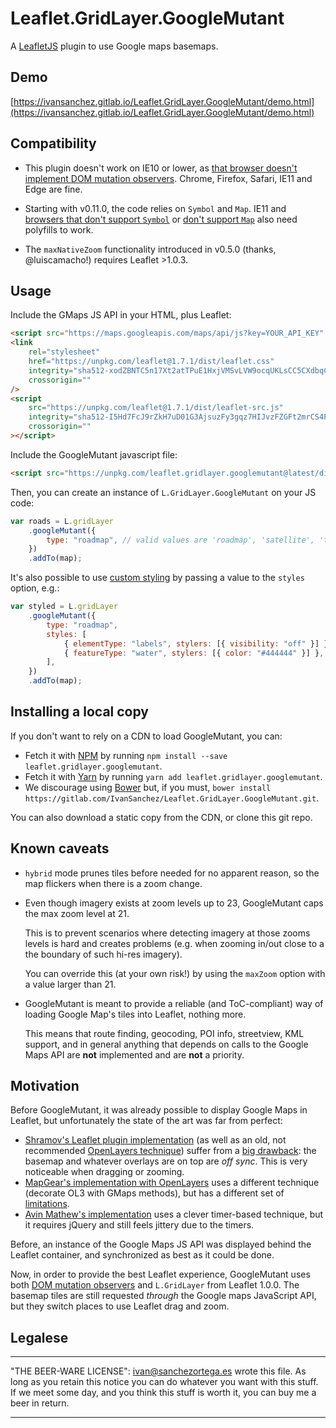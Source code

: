 # Leaflet.GridLayer.GoogleMutant

A [LeafletJS](http://leafletjs.com/) plugin to use Google maps basemaps.

## Demo

[https://ivansanchez.gitlab.io/Leaflet.GridLayer.GoogleMutant/demo.html](https://ivansanchez.gitlab.io/Leaflet.GridLayer.GoogleMutant/demo.html)

## Compatibility

-   This plugin doesn't work on IE10 or lower, as [that browser doesn't implement DOM mutation observers](https://caniuse.com/#feat=mutationobserver). Chrome, Firefox, Safari, IE11 and Edge are fine.

-   Starting with v0.11.0, the code relies on `Symbol` and `Map`. IE11 and [browsers that don't support `Symbol`](https://www.caniuse.com/mdn-javascript_builtins_symbol) or [don't support `Map`](https://www.caniuse.com/mdn-javascript_builtins_map) also need polyfills to work.

-   The `maxNativeZoom` functionality introduced in v0.5.0 (thanks, @luiscamacho!) requires Leaflet >1.0.3.

## Usage

Include the GMaps JS API in your HTML, plus Leaflet:

```html
<script src="https://maps.googleapis.com/maps/api/js?key=YOUR_API_KEY" async defer></script>
<link
	rel="stylesheet"
	href="https://unpkg.com/leaflet@1.7.1/dist/leaflet.css"
	integrity="sha512-xodZBNTC5n17Xt2atTPuE1HxjVMSvLVW9ocqUKLsCC5CXdbqCmblAshOMAS6/keqq/sMZMZ19scR4PsZChSR7A=="
	crossorigin=""
/>
<script
	src="https://unpkg.com/leaflet@1.7.1/dist/leaflet-src.js"
	integrity="sha512-I5Hd7FcJ9rZkH7uD01G3AjsuzFy3gqz7HIJvzFZGFt2mrCS4Piw9bYZvCgUE0aiJuiZFYIJIwpbNnDIM6ohTrg=="
	crossorigin=""
></script>
```

Include the GoogleMutant javascript file:

```html
<script src="https://unpkg.com/leaflet.gridlayer.googlemutant@latest/dist/Leaflet.GoogleMutant.js"></script>
```

Then, you can create an instance of `L.GridLayer.GoogleMutant` on your JS code:

```javascript
var roads = L.gridLayer
	.googleMutant({
		type: "roadmap", // valid values are 'roadmap', 'satellite', 'terrain' and 'hybrid'
	})
	.addTo(map);
```

It's also possible to use [custom styling](https://developers.google.com/maps/documentation/javascript/styling)
by passing a value to the `styles` option, e.g.:

```javascript
var styled = L.gridLayer
	.googleMutant({
		type: "roadmap",
		styles: [
			{ elementType: "labels", stylers: [{ visibility: "off" }] },
			{ featureType: "water", stylers: [{ color: "#444444" }] },
		],
	})
	.addTo(map);
```

## Installing a local copy

If you don't want to rely on a CDN to load GoogleMutant, you can:

-   Fetch it with [NPM](https://www.npmjs.com/) by running `npm install --save leaflet.gridlayer.googlemutant`.
-   Fetch it with [Yarn](https://yarnpkg.com/) by running `yarn add leaflet.gridlayer.googlemutant`.
-   We discourage using [Bower](https://bower.io/) but, if you must, `bower install https://gitlab.com/IvanSanchez/Leaflet.GridLayer.GoogleMutant.git`.

You can also download a static copy from the CDN, or clone this git repo.

## Known caveats

-   `hybrid` mode prunes tiles before needed for no apparent reason, so the map flickers when there is a zoom change.

-   Even though imagery exists at zoom levels up to 23, GoogleMutant caps the max zoom level at 21.

    This is to prevent scenarios where detecting imagery at those zooms levels is hard and creates problems (e.g. when zooming in/out close to a the boundary of such hi-res imagery).

    You can override this (at your own risk!) by using the `maxZoom` option with a value larger than 21.

-   GoogleMutant is meant to provide a reliable (and ToC-compliant) way of loading Google Map's tiles into Leaflet, nothing more.

    This means that route finding, geocoding, POI info, streetview, KML support, and in general anything that depends on calls to the Google Maps API are **not** implemented and are **not** a priority.

## Motivation

Before GoogleMutant, it was already possible to display Google Maps in Leaflet, but unfortunately the state of the art was far from perfect:

-   [Shramov's Leaflet plugin implementation](https://github.com/shramov/leaflet-plugins) (as well as an old, not recommended [OpenLayers technique](http://openlayers.org/en/v3.0.0/examples/google-map.html)) suffer from a [big drawback](https://github.com/shramov/leaflet-plugins/issues/111): the basemap and whatever overlays are on top are _off sync_. This is very noticeable when dragging or zooming.
-   [MapGear's implementation with OpenLayers](https://github.com/mapgears/ol3-google-maps) uses a different technique (decorate OL3 with GMaps methods), but has a different set of [limitations](https://github.com/mapgears/ol3-google-maps/blob/master/LIMITATIONS.md).
-   [Avin Mathew's implementation](https://avinmathew.com/leaflet-and-google-maps/) uses a clever timer-based technique, but it requires jQuery and still feels jittery due to the timers.

Before, an instance of the Google Maps JS API was displayed behind the Leaflet container, and synchronized as best as it could be done.

Now, in order to provide the best Leaflet experience, GoogleMutant uses both [DOM mutation observers](https://developer.mozilla.org/en-US/docs/Web/API/MutationObserver) and `L.GridLayer` from Leaflet 1.0.0. The basemap tiles are still requested _through_ the Google maps JavaScript API, but they switch places to use Leaflet drag and zoom.

## Legalese

---

"THE BEER-WARE LICENSE":
<ivan@sanchezortega.es> wrote this file. As long as you retain this notice you
can do whatever you want with this stuff. If we meet some day, and you think
this stuff is worth it, you can buy me a beer in return.

---

